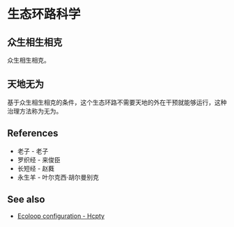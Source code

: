 # 生态环路科学

## 众生相生相克

众生相生相克。

## 天地无为

基于众生相生相克的条件，这个生态环路不需要天地的外在干预就能够运行，这种治理方法称为无为。

## References

- 老子 - 老子
- 罗织经 - 来俊臣
- 长短经 - 赵蕤
- 永生羊 - 叶尔克西·胡尔曼别克

## See also

- [Ecoloop configuration - Hcpty](https://github.com/Hcpty/ecoloop-configuration)
